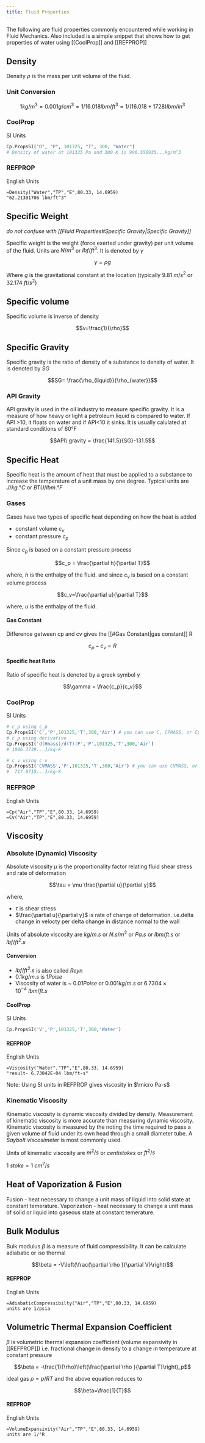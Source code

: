 ```yaml
---
title: Fluid Properties
---
```


The following are fluid properties commonly encountered while working in Fluid Mechanics. Also included is a simple snippet that shows how to get properties of water using [[CoolProp]] and [[REFPROP]]

## Density
Density $\rho$ is the mass per unit volume of the fluid.

### Unit Conversion

$$1 kg/m^3 = 0.001 g/cm^3= 1/16.018 lbm/ft^3 = 1/(16.018*1728) lbm/in^3 $$

### CoolProp
SI Units
```python
Cp.PropsSI("D", "P", 101325, "T", 300, "Water")
# Density of water at 101325 Pa and 300 K is 996.556935...kg/m^3
```

### REFPROP
English Units
```Excel
=Density("Water","TP","E",80.33, 14.6959)
"62.21301706 lbm/ft^3"
```


## Specific Weight
*do not confuse with [[Fluid Properties#Specific Gravity|Specific Gravity]]*

Specific weight is the weight (force exerted under gravity) per unit volume of the fluid. Units are $N/m^3$ or $lbf/ft^3$. It is denoted by $\gamma$

$$\gamma = \rho g$$

Where $g$ is the gravitational constant at the location (typically 9.81 $m/s^2$ or 32.174 $ft/s^2$)

## Specific volume

Specific volume is inverse of density

$$v=\frac{1}{\rho}$$

## Specific Gravity
Specific gravity is the ratio of density of a substance to density of water. It is denoted by $SG$

$$SG= \frac{\rho_{liquid}}{\rho_{water}}$$

### API Gravity
API gravity is used in the oil industry to measure specific gravity. It is a measure of how heavy or light a petroleum liquid is compared to water. If API >10, it floats on water and if API<10 it sinks. It is usually calulated at standard conditions of 60°F

$$API\ gravity = \frac{141.5}{SG}-131.5$$

## Specific Heat
Specific heat is the amount of heat that must be applied to a substance to increase the temperature of a unit mass by one degree. Typical units are $J/kg.°C$ or $BTU/lbm.°F$

### Gases
Gases have two types of specific heat depending on how the heat is added 
- constant volume $c_v$
- constant pressure $c_p$

Since $c_p$ is based on a constant pressure process

$$c_p = \frac{\partial h}{\partial T}$$

where, $h$ is the enthalpy of the fluid.
and since $c_v$ is based on a constant volume process

$$c_v=\frac{\partial u}{\partial T}$$

where, $u$ is the enthalpy of the fluid.

#### Gas Constant
Difference getween cp and cv gives the [[#Gas Constant|gas constant]] R

$$c_p-c_v=R$$

#### Specific heat Ratio
Ratio of specific heat is denoted by a greek symbol $\gamma$ 

$$\gamma = \frac{c_p}{c_v}$$

### CoolProp
SI Units
```python
# c_p using c_p
Cp.PropsSI('C','P',101325,'T',300,'Air') # you can use C, CPMASS, or Cpmass
# c_p using derivative
Cp.PropsSI('d(Hmass)/d(T)|P','P',101325,'T',300,'Air')
# 1006.3739...J/kg-K

# c_v using c_v
Cp.PropsSI('CVMASS','P',101325,'T',300,'Air') # you can use CVMASS, or Cvmass
#  717.9715...J/kg-K
```

### REFPROP
English Units
```Excel
=Cp("Air","TP","E",80.33, 14.6959)
=Cv("Air","TP","E",80.33, 14.6959)
```


## Viscosity
### Absolute (Dynamic) Viscosity
Absolute viscosity $\mu$ is the proportionality factor relating fluid shear stress and rate of  deformation

$$\tau = \mu \frac{\partial u}{\partial y}$$

where, 
- $\tau$ is shear stress
- $\frac{\partial u}{\partial y}$ is rate of change of deformation. i.e.delta change in velocty per delta change in distance normal to the wall

Units of absolute viscosity are $kg/m.s$ or $N.s/m^2$  or  $Pa.s$ or $lbm/ft.s$ or $lbf/ft^2.s$

#### Conversion
- $lbf/ft^2.s$ is also called $Reyn$
- $0.1 kg/m.s$ is  $1Poise$
- Viscosity of water is ~ $0.01 Poise$ or $0.001 kg/m.s$ or $6.7304\times10^{-4}\ lbm/ft.s$

#### CoolProp
SI Units
```python
Cp.PropsSI('V','P',101325,'T',300,'Water')
```

#### REFPROP
English Units
```Excel
=Viscosity("Water","TP","E",80.33, 14.6959)
"result- 6.73042E-04 lbm/ft-s"
```
Note: Using SI units in REFPROP gives viscosity in $\micro Pa-s$

### Kinematic Viscosity
Kinematic viscosity is dynamic viscosity divided by density. Measurement of kinematic viscosity is more accurate than measuring dynamic viscosity. Kinematic viscosity is measured by the noting the time required to pass a given volume of fluid under its own head through a small diameter tube. A *Saybolt viscosimeter* is most commonly used.

Units of kinematic viscosity are $m^2/s$ or $centistokes$ or $ft^2/s$

$1\ stoke = 1\ cm^2/s$
## Heat of Vaporization & Fusion
Fusion - heat  necessary to change a unit mass of liquid into solid state at constant temerature.
Vaporization - heat  necessary to change a unit mass of solid or liquid into gaseous  state at constant temerature.
## Bulk Modulus
Bulk modulus $\beta$ is a measure of fluid compressibility. It can be calculate adiabatic or iso thermal

$$\beta = -V\left(\frac{\partial \rho }{\partial V}\right)$$

#### REFPROP
English Units
```Excel
=AdiabaticCompressibilty("Air","TP","E",80.33, 14.6959)
units are 1/psia
```

##  Volumetric Thermal Expansion Coefficient
$\beta$ is volumetric thermal expansion coefficient (volume expansivity in [[REFPROP]])
i.e. fractional change in density to a change in temperature at constant pressure

$$\beta = -\frac{1}{\rho}\left(\frac{\partial \rho }{\partial T}\right)_p$$

ideal gas $\rho=p/RT$ and the above equation reduces to 

$$\beta=\frac{1}{T}$$

#### REFPROP
English Units
```Excel
=VolumeExpansivity("Air","TP","E",80.33, 14.6959)
units are 1/°R
```
